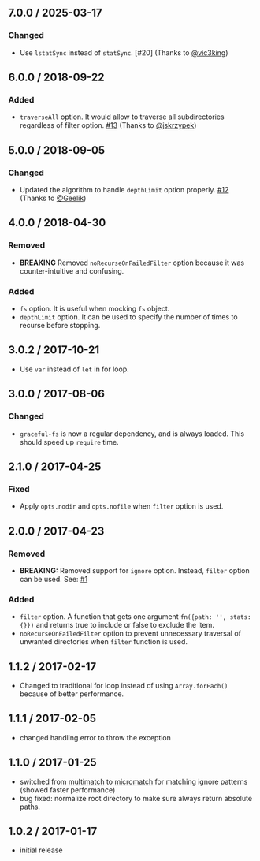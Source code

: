 7.0.0 / 2025-03-17
------------------

### Changed
- Use `lstatSync` instead of `statSync`. [#20] (Thanks to [@vic3king](https://github.com/vic3king))

6.0.0 / 2018-09-22
------------------

### Added
- `traverseAll` option. It would allow to traverse all subdirectories regardless of filter option. [#13] (Thanks to [@jskrzypek](https://github.com/jskrzypek))

5.0.0 / 2018-09-05
------------------

### Changed
- Updated the algorithm to handle `depthLimit` option properly. [#12] (Thanks to [@Geelik](https://github.com/Geelik))

4.0.0 / 2018-04-30
------------------

### Removed
- **BREAKING** Removed `noRecurseOnFailedFilter` option because it was counter-intuitive and confusing.

### Added
- `fs` option. It is useful when mocking `fs` object.
- `depthLimit` option. It can be used to specify the number of times to recurse before stopping.

3.0.2 / 2017-10-21
------------------

- Use `var` instead of `let` in for loop.

3.0.0 / 2017-08-06
------------------

### Changed
- `graceful-fs` is now a regular dependency, and is always loaded. This should speed up `require` time.

2.1.0 / 2017-04-25
------------------

### Fixed
- Apply `opts.nodir` and `opts.nofile` when `filter` option is used.

2.0.0 / 2017-04-23
------------------

### Removed
- **BREAKING:** Removed support for `ignore` option. Instead, `filter` option can be used. See: [#1]

### Added
- `filter` option. A function that gets one argument `fn({path: '', stats: {}})` and returns true to include or false to exclude the item.
- `noRecurseOnFailedFilter` option to prevent unnecessary traversal of unwanted directories when `filter` function is used.

1.1.2 / 2017-02-17
------------------

- Changed to traditional for loop instead of using `Array.forEach()` because of better performance.

1.1.1 / 2017-02-05
------------------

- changed handling error to throw the exception

1.1.0 / 2017-01-25
------------------

- switched from [multimatch](https://github.com/sindresorhus/multimatch) to [micromatch](https://github.com/jonschlinkert/micromatch) for matching ignore patterns (showed faster performance)
- bug fixed: normalize root directory to make sure always return absolute paths.

1.0.2 / 2017-01-17
------------------

- initial release

[#1]: https://github.com/manidlou/node-klaw-sync/issues/1 "loading all files with certain name"
[#12]: https://github.com/manidlou/node-klaw-sync/pull/12 "Fixing logic issues"
[#13]: https://github.com/manidlou/node-klaw-sync/pull/13 "Traverse all option"
